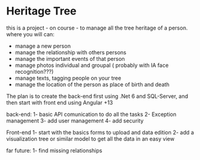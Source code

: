 # Heritage Tree
 
this is a project - on course - to manage all the tree heritage of a person.
where you will can:
  - manage a new person
  - manage the relationship with others persons
  - manage the important events of that person
  - manage photos individual and groupal ( probably with IA face recognition???)
  - manage texts, tagging people on your tree
  - manage the location of the person as place of birth and death

The plan is to create the back-end first using .Net 6 and SQL-Server, and then start with front end using Angular +13

back-end:
		1- basic API comunication to do all the tasks
		2- Exception management
  3- add user management 
  4- add security

Front-end
  1- start with the basics forms to upload and data edition
  2- add a visualization tree or similar model to get all the data in an easy view

far future:
  1- find missing relationships

